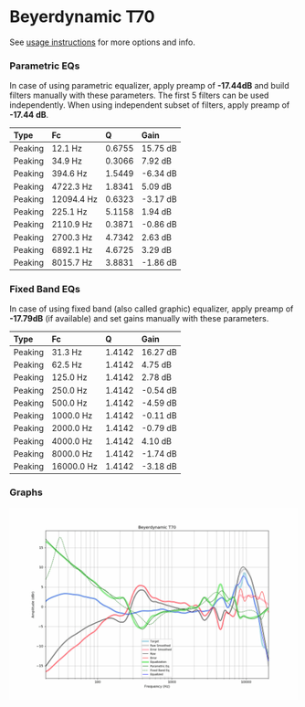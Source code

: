 # Beyerdynamic T70
See [usage instructions](https://github.com/jaakkopasanen/AutoEq#usage) for more options and info.

### Parametric EQs
In case of using parametric equalizer, apply preamp of **-17.44dB** and build filters manually
with these parameters. The first 5 filters can be used independently.
When using independent subset of filters, apply preamp of **-17.44 dB**.

| Type    | Fc         |      Q | Gain     |
|:--------|:-----------|:-------|:---------|
| Peaking | 12.1 Hz    | 0.6755 | 15.75 dB |
| Peaking | 34.9 Hz    | 0.3066 | 7.92 dB  |
| Peaking | 394.6 Hz   | 1.5449 | -6.34 dB |
| Peaking | 4722.3 Hz  | 1.8341 | 5.09 dB  |
| Peaking | 12094.4 Hz | 0.6323 | -3.17 dB |
| Peaking | 225.1 Hz   | 5.1158 | 1.94 dB  |
| Peaking | 2110.9 Hz  | 0.3871 | -0.86 dB |
| Peaking | 2700.3 Hz  | 4.7342 | 2.63 dB  |
| Peaking | 6892.1 Hz  | 4.6725 | 3.29 dB  |
| Peaking | 8015.7 Hz  | 3.8831 | -1.86 dB |

### Fixed Band EQs
In case of using fixed band (also called graphic) equalizer, apply preamp of **-17.79dB**
(if available) and set gains manually with these parameters.

| Type    | Fc         |      Q | Gain     |
|:--------|:-----------|:-------|:---------|
| Peaking | 31.3 Hz    | 1.4142 | 16.27 dB |
| Peaking | 62.5 Hz    | 1.4142 | 4.75 dB  |
| Peaking | 125.0 Hz   | 1.4142 | 2.78 dB  |
| Peaking | 250.0 Hz   | 1.4142 | -0.54 dB |
| Peaking | 500.0 Hz   | 1.4142 | -4.59 dB |
| Peaking | 1000.0 Hz  | 1.4142 | -0.11 dB |
| Peaking | 2000.0 Hz  | 1.4142 | -0.79 dB |
| Peaking | 4000.0 Hz  | 1.4142 | 4.10 dB  |
| Peaking | 8000.0 Hz  | 1.4142 | -1.74 dB |
| Peaking | 16000.0 Hz | 1.4142 | -3.18 dB |

### Graphs
![](./Beyerdynamic%20T70.png)